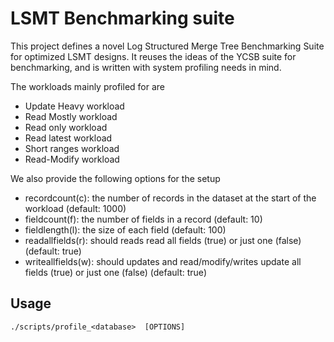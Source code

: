 # LSMT Benchmarking suite

This project defines a novel Log Structured Merge Tree Benchmarking Suite for optimized LSMT designs. It reuses the ideas of the YCSB suite for benchmarking, and is written with system profiling needs in mind. 

The workloads mainly profiled for are
- Update Heavy workload
- Read Mostly workload
- Read only workload
- Read latest workload
- Short ranges workload
- Read-Modify workload

We also provide the following options for the setup
- recordcount(c): the number of records in the dataset at the start of the workload (default: 1000)
- fieldcount(f): the number of fields in a record (default: 10)
- fieldlength(l): the size of each field (default: 100)
- readallfields(r): should reads read all fields (true) or just one (false) (default: true)
- writeallfields(w): should updates and read/modify/writes update all fields (true) or just one (false) (default: true)


## Usage

```
./scripts/profile_<database>  [OPTIONS]
```